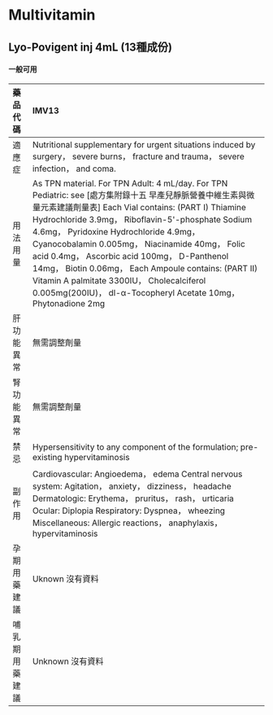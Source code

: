 # Multivitamin

## Lyo-Povigent inj 4mL (13種成份)

#### 一般可用

| 藥品代碼       | IMV13                                                                                                                                                                                                                                                                                                                                                                                                                                                                                                                                  |
|:---------------|:---------------------------------------------------------------------------------------------------------------------------------------------------------------------------------------------------------------------------------------------------------------------------------------------------------------------------------------------------------------------------------------------------------------------------------------------------------------------------------------------------------------------------------------|
| 適應症         | Nutritional supplementary for urgent situations induced by surgery， severe burns， fracture and trauma， severe infection， and coma.                                                                                                                                                                                                                                                                                                                                                                                                 |
| 用法用量       | As TPN material. For TPN Adult: 4 mL/day. For TPN Pediatric: see [處方集附錄十五 早產兒靜脈營養中維生素與微量元素建議劑量表] Each Vial contains: (PART Ⅰ) Thiamine Hydrochloride 3.9mg， Riboflavin-5'-phosphate Sodium 4.6mg， Pyridoxine Hydrochloride 4.9mg， Cyanocobalamin 0.005mg， Niacinamide 40mg， Folic acid 0.4mg， Ascorbic acid 100mg， D-Panthenol 14mg， Biotin 0.06mg， Each Ampoule contains: (PART Ⅱ) Vitamin A palmitate 3300IU， Cholecalciferol 0.005mg(200IU)， dl-α-Tocopheryl Acetate 10mg， Phytonadione 2mg |
| 肝功能異常     | 無需調整劑量                                                                                                                                                                                                                                                                                                                                                                                                                                                                                                                           |
| 腎功能異常     | 無需調整劑量                                                                                                                                                                                                                                                                                                                                                                                                                                                                                                                           |
| 禁忌           | Hypersensitivity to any component of the formulation; pre-existing hypervitaminosis                                                                                                                                                                                                                                                                                                                                                                                                                                                    |
| 副作用         | Cardiovascular: Angioedema， edema Central nervous system: Agitation， anxiety， dizziness， headache Dermatologic: Erythema， pruritus， rash， urticaria Ocular: Diplopia Respiratory: Dyspnea， wheezing Miscellaneous: Allergic reactions， anaphylaxis， hypervitaminosis                                                                                                                                                                                                                                                         |
| 孕期用藥建議   | Uknown 沒有資料                                                                                                                                                                                                                                                                                                                                                                                                                                                                                                                        |
| 哺乳期用藥建議 | Unknown 沒有資料                                                                                                                                                                                                                                                                                                                                                                                                                                                                                                                       |

